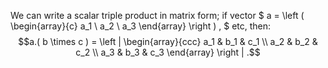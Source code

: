We can write a scalar triple product in matrix form; if vector
$ a = \left ( 
\begin{array}{c} 
  a_1 \\
  a_2 \\
  a_3 
\end{array} 
\right ) , $ etc, then: $$a.( b \times c ) = \left | 
\begin{array}{ccc} 
  a_1 & b_1 & c_1 \\
  a_2 & b_2 & c_2 \\
  a_3 & b_3 & c_3 
\end{array} 
\right | .$$
